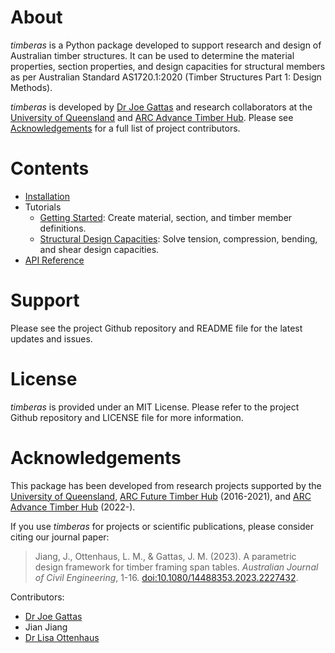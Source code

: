 # About

*timberas* is a Python package developed to support research and design of Australian timber structures. It can be used to determine the material properties, section properties, and design capacities for structural members as per Australian Standard AS1720.1:2020 (Timber Structures Part 1: Design Methods). 

*timberas* is developed by [Dr Joe Gattas](https://researchers.uq.edu.au/researcher/9443)  and research collaborators at the [University of Queensland](https://civil.uq.edu.au/) and [ARC Advance Timber Hub](https://www.advance-timber-hub.org/). Please see [Acknowledgements](thank-you.md) for a full list of project contributors.


# Contents
- [Installation](install.md)
- Tutorials
    - [Getting Started](example-start.md): Create material, section, and timber member definitions. 
    - [Structural Design Capacities](example-capacity.md): Solve  tension, compression, bending, and shear design capacities. 
- [API Reference](reference.md)


# Support
Please see the project Github repository and README file for the latest updates and issues. 

# License
*timberas* is provided under an MIT License. Please refer to the project Github repository and LICENSE file for more information. 


# Acknowledgements
This package has been developed from research projects supported by the [University of Queensland](https://civil.uq.edu.au/), [ARC Future Timber Hub](https://futuretimberhub.org/) (2016-2021), and [ARC Advance Timber Hub](https://www.advance-timber-hub.org/) (2022-).


If you use *timberas* for projects or scientific publications, please consider citing our journal paper:
> Jiang, J., Ottenhaus, L. M., & Gattas, J. M. (2023). A parametric design framework for timber framing span tables. *Australian Journal of Civil Engineering*, 1-16. [doi:10.1080/14488353.2023.2227432](https://doi.org/10.1080/14488353.2023.2227432).

Contributors: 

- [Dr Joe Gattas](https://researchers.uq.edu.au/researcher/9443)
- Jian Jiang
- [Dr Lisa Ottenhaus](https://researchers.uq.edu.au/researcher/24484)